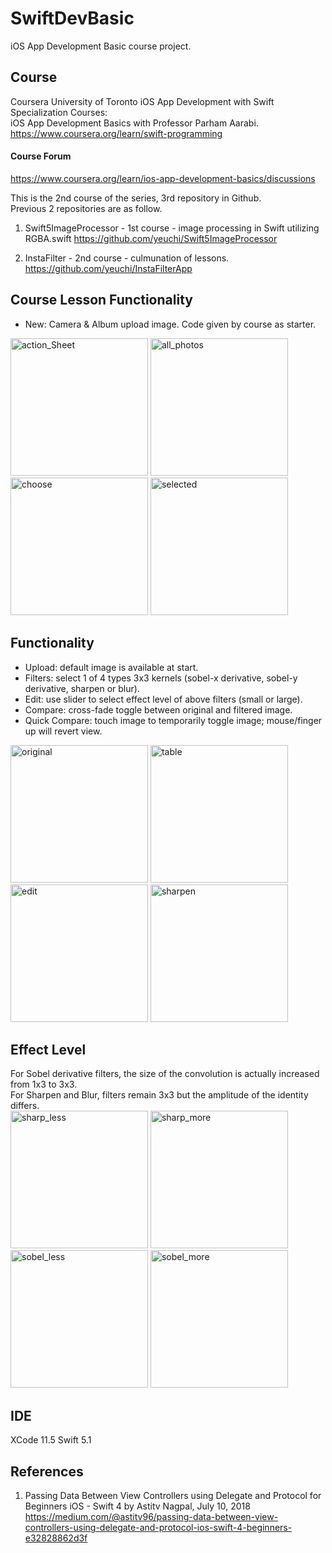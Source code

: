 # SwiftDevBasic
iOS App Development Basic course project.

## Course
Coursera University of Toronto iOS App Development with Swift Specialization Courses: \
iOS App Development Basics with Professor Parham Aarabi. \
https://www.coursera.org/learn/swift-programming

#### Course Forum 
https://www.coursera.org/learn/ios-app-development-basics/discussions

This is the 2nd course of the series, 3rd repository in Github. \
Previous 2 repositories are as follow. 

1. Swift5ImageProcessor - 1st course - image processing in Swift utilizing RGBA.swift
https://github.com/yeuchi/Swift5ImageProcessor

2. InstaFilter - 2nd course - culmunation of lessons. \
https://github.com/yeuchi/InstaFilterApp

## Course Lesson Functionality
- New: Camera & Album upload image.  Code given by course as starter.

<img width="220" alt="action_Sheet" src="https://user-images.githubusercontent.com/1282659/84277254-e04d6000-aaf8-11ea-8f99-01b7c01ed11f.png"> <img width="220" alt="all_photos" src="https://user-images.githubusercontent.com/1282659/84277265-e3485080-aaf8-11ea-9790-f899e25ca5bd.png"> <img width="220" alt="choose" src="https://user-images.githubusercontent.com/1282659/84277272-e5aaaa80-aaf8-11ea-93cd-cddd5cbe0870.png"> <img width="220" alt="selected" src="https://user-images.githubusercontent.com/1282659/84277280-e93e3180-aaf8-11ea-8456-94fd401a100a.png">

## Functionality
- Upload: default image is available at start.
- Filters: select 1 of 4 types 3x3 kernels (sobel-x derivative, sobel-y derivative, sharpen or blur).
- Edit: use slider to select effect level of above filters (small or large).
- Compare: cross-fade toggle between original and filtered image.
- Quick Compare: touch image to temporarily toggle image; mouse/finger up will revert view.

<img width="220" alt="original" src="https://user-images.githubusercontent.com/1282659/84190087-f2c58c00-aa5b-11ea-9507-6ed0228a96af.png"> <img width="220" alt="table" src="https://user-images.githubusercontent.com/1282659/84190093-f48f4f80-aa5b-11ea-8895-48f3282c4953.png"> <img width="220" alt="edit" src="https://user-images.githubusercontent.com/1282659/84167034-53909c80-aa3b-11ea-8dca-afc0a0eac22a.png"> <img width="220" alt="sharpen" src="https://user-images.githubusercontent.com/1282659/84167041-568b8d00-aa3b-11ea-9f5b-c70e41c9cc27.png">

## Effect Level
For Sobel derivative filters, the size of the convolution is actually increased from 1x3 to 3x3. \
For Sharpen and Blur, filters remain 3x3 but the amplitude of the identity differs. \
<img width="220" alt="sharp_less" src="https://user-images.githubusercontent.com/1282659/84204436-d3852980-aa70-11ea-904b-6f9d67d13519.png"> <img width="220" alt="sharp_more" src="https://user-images.githubusercontent.com/1282659/84204439-d54eed00-aa70-11ea-803b-e70b8ef07c2a.png"> <img width="220" alt="sobel_less" src="https://user-images.githubusercontent.com/1282659/84204443-d6801a00-aa70-11ea-9a27-475f3272ab0f.png"> <img width="220" alt="sobel_more" src="https://user-images.githubusercontent.com/1282659/84204451-d849dd80-aa70-11ea-88a2-d706d2d0eb43.png">

## IDE
XCode 11.5 Swift 5.1

## References

1. Passing Data Between View Controllers using Delegate and Protocol for Beginners iOS - Swift 4 by Astitv Nagpal, July 10, 2018
https://medium.com/@astitv96/passing-data-between-view-controllers-using-delegate-and-protocol-ios-swift-4-beginners-e32828862d3f
